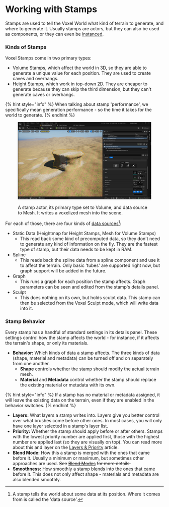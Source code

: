 # Working with Stamps

Stamps are used to tell the Voxel World what kind of terrain to generate, and where to generate it. Usually stamps are actors, but they can also be used as components, or they can even be [instanced](../../knowledgebase/working-with-stamps/instanced-stamps.md).

### Kinds of Stamps

&#x20;Voxel Stamps come in two primary types:&#x20;

* Volume Stamps, which affect the world in 3D, so they are able to generate a unique value for each position. They are used to create caves and overhangs. &#x20;
* Height Stamps, which work in top-down 2D. They are cheaper to generate because they can skip the third dimension, but they can't generate caves or overhangs.

{% hint style="info" %}
When talking about stamp 'performance', we specifically mean generation performance - so the time it takes for the world to generate.
{% endhint %}

<figure><img src="../../.gitbook/assets/image (3).png" alt=""><figcaption><p>A stamp actor, its primary type set to Volume, and data source to Mesh. It writes a voxelized mesh into the scene.</p></figcaption></figure>

For each of those, there are four kinds of [data sources](#user-content-fn-1)[^1]:

* Static Data (Heightmap for Height Stamps, Mesh for Volume Stamps)
  * This read back some kind of precomputed data, so they don't need to generate any kind of information on the fly. They are the fastest type of stamp, but their data needs to be kept in RAM.
* Spline &#x20;
  * This reads back the spline data from a spline component and use it to affect the terrain. Only basic 'tubes' are supported right now, but graph support will be added in the future.
* Graph
  * This runs a graph for each position the stamp affects. Graph parameters can be seen and edited from the stamp's details panel.
* Sculpt
  * This does nothing on its own, but holds sculpt data. This stamp can then be selected from the Voxel Sculpt mode, which will write data into it.

### Stamp Behavior

Every stamp has a handful of standard settings in its details panel. These settings control how the stamp affects the world - for instance, if it affects the terrain's shape, or only its materials.

* **Behavior:** Which kinds of data a stamp affects. The three kinds of data (shape, material and metadata) can be turned off and on separately from one another.
  * **Shape** controls whether the stamp should modify the actual terrain mesh.
  * **Material** and **Metadata** control whether the stamp should replace the existing material or metadata with its own.&#x20;

{% hint style="info" %}
If a stamp has no material or metadata assigned, it will leave the existing data on the terrain, even if they are enabled in the behavior switches.
{% endhint %}

* **Layers:** What layers a stamp writes into. Layers give you better control over what brushes come before other ones. In most cases, you will only have one layer selected in a stamp's layer list.
* **Priority:** Whether the stamp should apply before or after others. Stamps with the lowest priority number are applied first, those with the highest number are applied last (so they are visually on top). You can read more about this and layer on the [Layers & Priority](../../knowledgebase/working-with-stamps/layers-and-priority.md) article.
* **Blend Mode:** How this a stamp is merged with the ones that came before it. Usually a minimum or maximum, but sometimes other approaches are used. ~~See~~ [~~Blend Modes~~](blend-modes.md) ~~for more details.~~
* **Smoothness:** How smoothly a stamp blends into the ones that came before it. This does not only affect shape - materials and metadata are also blended smoothly.

[^1]: A stamp tells the world about some data at its position. Where it comes from is called the 'data source'.
